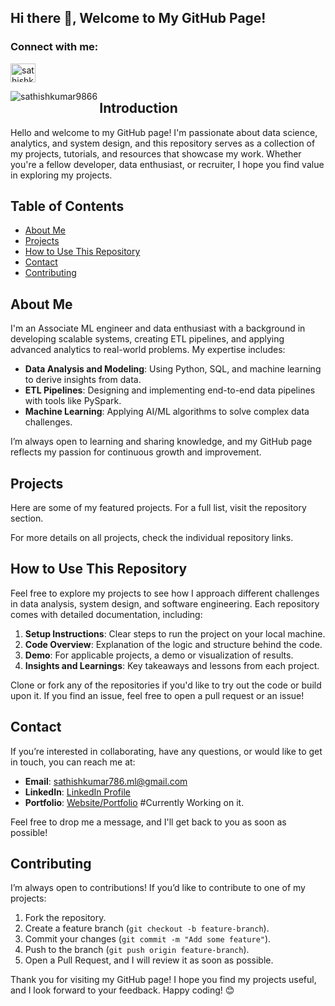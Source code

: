 ## Hi there 👋, Welcome to My GitHub Page!

<!--
**SathishKumar9866/SathishKumar9866** is a ✨ _special_ ✨ repository because its `README.md` (this file) appears on your GitHub profile.

Here are some ideas to get you started:

- 🔭 I’m currently working on ...
- 🌱 I’m currently learning ...
- 👯 I’m looking to collaborate on ...
- 🤔 I’m looking for help with ...
- 💬 Ask me about ...
- 📫 How to reach me: ...
- 😄 Pronouns: ...
- ⚡ Fun fact: ...
-->


<!--<p align="left"> <img src="https://komarev.com/ghpvc/?username=sathishkumar9866&label=Profile%20views&color=0e75b6&style=flat" alt="sathishkumar9866" /> </p>

<p align="left"> <a href="https://github.com/ryo-ma/github-profile-trophy"><img src="https://github-profile-trophy.vercel.app/?username=sathishkumar9866" alt="sathishkumar9866" /></a> </p>-->

<h3 align="left">Connect with me:</h3>
<p align="left">
<a href="https://linkedin.com/in/sathishkumar9866" target="blank"><img align="center" src="https://raw.githubusercontent.com/rahuldkjain/github-profile-readme-generator/master/src/images/icons/Social/linked-in-alt.svg" alt="sathishkumar9866" height="30" width="40" />
<p align="left">
</a>
<!-- 
</p>

<h3 align="left">Languages and Tools:</h3>
<p align="left"> 
  <a href="https://aws.amazon.com" target="_blank" rel="noreferrer"> 
    <img src="https://raw.githubusercontent.com/devicons/devicon/master/icons/amazonwebservices/amazonwebservices-original-wordmark.svg" alt="aws"  height="40"/>    
    <img width="40" /> 
  </a> 
  <a href="https://azure.microsoft.com/en-in/" target="_blank" rel="noreferrer"> 
    <img src="https://www.vectorlogo.zone/logos/microsoft_azure/microsoft_azure-icon.svg" alt="azure" width="40" height="40"/> </a> 
  <a href="https://www.gnu.org/software/bash/" target="_blank" rel="noreferrer"> 
      <img src="https://www.vectorlogo.zone/logos/gnu_bash/gnu_bash-icon.svg" alt="bash" width="40" height="40"/> </a> 
  <a href="https://www.cprogramming.com/" target="_blank" rel="noreferrer"> 
    <img src="https://raw.githubusercontent.com/devicons/devicon/master/icons/c/c-original.svg" alt="c" width="40" height="40"/> </a> 
  <a href="https://www.w3schools.com/cpp/" target="_blank" rel="noreferrer"> 
    <img src="https://raw.githubusercontent.com/devicons/devicon/master/icons/cplusplus/cplusplus-original.svg" alt="cplusplus" width="40" height="40"/> </a> 
  <a href="https://www.w3schools.com/css/" target="_blank" rel="noreferrer">
    <img src="https://raw.githubusercontent.com/devicons/devicon/master/icons/css3/css3-original-wordmark.svg" alt="css3" width="40" height="40"/> </a> 
  <a href="https://www.docker.com/" target="_blank" rel="noreferrer">
    <img src="https://raw.githubusercontent.com/devicons/devicon/master/icons/docker/docker-original-wordmark.svg" alt="docker" width="40" height="40"/> </a>
  <a href="https://flask.palletsprojects.com/" target="_blank" rel="noreferrer"> 
    <img src="https://www.vectorlogo.zone/logos/pocoo_flask/pocoo_flask-icon.svg" alt="flask" width="40" height="40"/> </a> 
  <a href="https://git-scm.com/" target="_blank" rel="noreferrer">
    <img src="https://www.vectorlogo.zone/logos/git-scm/git-scm-icon.svg" alt="git" width="40" height="40"/> </a>
  <a href="https://www.w3.org/html/" target="_blank" rel="noreferrer"> 
    <img src="https://raw.githubusercontent.com/devicons/devicon/master/icons/html5/html5-original-wordmark.svg" alt="html5" width="40" height="40"/> </a>
  <a href="https://www.java.com" target="_blank" rel="noreferrer">
    <img src="https://raw.githubusercontent.com/devicons/devicon/master/icons/java/java-original.svg" alt="java" width="40" height="40"/> </a>
  <a href="https://developer.mozilla.org/en-US/docs/Web/JavaScript" target="_blank" rel="noreferrer">
    <img src="https://raw.githubusercontent.com/devicons/devicon/master/icons/javascript/javascript-original.svg" alt="javascript" width="40" height="40"/> </a>
  <a href="https://kafka.apache.org/" target="_blank" rel="noreferrer"> 
    <img src="https://www.vectorlogo.zone/logos/apache_kafka/apache_kafka-icon.svg" alt="kafka" width="40" height="40"/> </a> 
  <a href="https://kubernetes.io" target="_blank" rel="noreferrer"> 
    <img src="https://www.vectorlogo.zone/logos/kubernetes/kubernetes-icon.svg" alt="kubernetes" width="40" height="40"/> </a> 
  <a href="https://www.mongodb.com/" target="_blank" rel="noreferrer"> 
    <img src="https://raw.githubusercontent.com/devicons/devicon/master/icons/mongodb/mongodb-original-wordmark.svg" alt="mongodb" width="40" height="40"/> </a> 
  <a href="https://www.mysql.com/" target="_blank" rel="noreferrer"> 
    <img src="https://raw.githubusercontent.com/devicons/devicon/master/icons/mysql/mysql-original-wordmark.svg" alt="mysql" width="40" height="40"/> </a> 
  <a href="https://nodejs.org" target="_blank" rel="noreferrer"> 
    <img src="https://raw.githubusercontent.com/devicons/devicon/master/icons/nodejs/nodejs-original-wordmark.svg" alt="nodejs" width="40" height="40"/> </a> 
  <a href="https://opencv.org/" target="_blank" rel="noreferrer">
    <img src="https://www.vectorlogo.zone/logos/opencv/opencv-icon.svg" alt="opencv" width="40" height="40"/> </a>
  <a href="https://pandas.pydata.org/" target="_blank" rel="noreferrer"> 
    <img src="https://raw.githubusercontent.com/devicons/devicon/2ae2a900d2f041da66e950e4d48052658d850630/icons/pandas/pandas-original.svg" alt="pandas" width="40" height="40"/> </a>
  <a href="https://www.postgresql.org" target="_blank" rel="noreferrer"> 
    <img src="https://raw.githubusercontent.com/devicons/devicon/master/icons/postgresql/postgresql-original-wordmark.svg" alt="postgresql" width="40" height="40"/> </a>
  <a href="https://pytorch.org/" target="_blank" rel="noreferrer">
    <img src="https://www.vectorlogo.zone/logos/pytorch/pytorch-icon.svg" alt="pytorch" width="40" height="40"/> </a> 
  <a href="https://reactjs.org/" target="_blank" rel="noreferrer"> 
    <img src="https://raw.githubusercontent.com/devicons/devicon/master/icons/react/react-original-wordmark.svg" alt="react" width="40" height="40"/> </a> 
  <a href="https://redis.io" target="_blank" rel="noreferrer"> 
    <img src="https://raw.githubusercontent.com/devicons/devicon/master/icons/redis/redis-original-wordmark.svg" alt="redis" width="40" height="40"/> </a> 
  <a href="https://scikit-learn.org/" target="_blank" rel="noreferrer"> 
    <img src="https://upload.wikimedia.org/wikipedia/commons/0/05/Scikit_learn_logo_small.svg" alt="scikit_learn" width="40" height="40"/> </a> 
  <a href="https://seaborn.pydata.org/" target="_blank" rel="noreferrer"> 
    <img src="https://seaborn.pydata.org/_images/logo-mark-lightbg.svg" alt="seaborn" width="40" height="40"/> </a>
  <a href="https://www.typescriptlang.org/" target="_blank" rel="noreferrer"> 
    <img src="https://raw.githubusercontent.com/devicons/devicon/master/icons/typescript/typescript-original.svg" alt="typescript" width="40" height="40"/> </a> 
</p>  -->

<p> <img align="left" src="https://github-readme-stats.vercel.app/api/top-langs?username=sathishkumar9866&show_icons=true&locale=en&layout=compact" alt="sathishkumar9866" /></p>

<!-- <p>&nbsp;<img align="center" src="https://github-readme-stats.vercel.app/api?username=sathishkumar9866&show_icons=true&locale=en" alt="sathishkumar9866" /></p>

<p><img align="center" src="https://github-readme-streak-stats.herokuapp.com/?user=sathishkumar9866&" alt="sathishkumar9866" /></p> -->


###
## Introduction

Hello and welcome to my GitHub page! I'm passionate about data science, analytics, and system design, and this repository serves as a collection of my projects, tutorials, and resources that showcase my work. Whether you're a fellow developer, data enthusiast, or recruiter, I hope you find value in exploring my projects.

## Table of Contents

- [About Me](#about-me)
- [Projects](#projects)
- [How to Use This Repository](#how-to-use-this-repository)
- [Contact](#contact)
- [Contributing](#contributing)

## About Me

I'm an Associate ML engineer and data enthusiast with a background in developing scalable systems, creating ETL pipelines, and applying advanced analytics to real-world problems. 
My expertise includes:
- **Data Analysis and Modeling**: Using Python, SQL, and machine learning to derive insights from data.
- **ETL Pipelines**: Designing and implementing end-to-end data pipelines with tools like PySpark.
- **Machine Learning**: Applying AI/ML algorithms to solve complex data challenges.
  
I’m always open to learning and sharing knowledge, and my GitHub page reflects my passion for continuous growth and improvement.

## Projects

Here are some of my featured projects. For a full list, visit the repository section.
<!--

### 1. **[ETL Pipeline with PySpark](#)**
   - **Overview**: An end-to-end ETL pipeline built using PySpark to process large-scale datasets. The project showcases data extraction, transformation, and loading techniques, optimizing workflows for speed and efficiency.
   - **Skills Used**: PySpark, Data Processing, ETL
   - **Link**: [Project Repo](#)

### 2. **[System Design Case Studies](#)**
   - **Overview**: A collection of system design case studies, where I break down the architecture of real-world systems like Twitter, Uber, and WhatsApp. This project highlights design principles for scalability, performance, and fault tolerance.
   - **Skills Used**: System Design, Scalability, Distributed Systems
   - **Link**: [Project Repo](#)

### 3. **[Predictive Modeling for Mortgage Data](#)**
   - **Overview**: A data science project that uses machine learning to predict mortgage default rates based on historical financial data. Includes data cleaning, feature engineering, and model optimization.
   - **Skills Used**: Python, Machine Learning, Data Analysis
   - **Link**: [Project Repo](#)

### 4. **[Dashboard Visualization with Tableau](#)**
   - **Overview**: Created interactive dashboards for visualizing sales and marketing data. The project demonstrates my ability to turn raw data into meaningful visual insights.
   - **Skills Used**: Tableau, Data Visualization
   - **Link**: [Project Repo](#)
-->
For more details on all projects, check the individual repository links.

## How to Use This Repository

Feel free to explore my projects to see how I approach different challenges in data analysis, system design, and software engineering. Each repository comes with detailed documentation, including:
1. **Setup Instructions**: Clear steps to run the project on your local machine.
2. **Code Overview**: Explanation of the logic and structure behind the code.
3. **Demo**: For applicable projects, a demo or visualization of results.
4. **Insights and Learnings**: Key takeaways and lessons from each project.

Clone or fork any of the repositories if you'd like to try out the code or build upon it. If you find an issue, feel free to open a pull request or an issue!

## Contact

If you’re interested in collaborating, have any questions, or would like to get in touch, you can reach me at:
- **Email**: sathishkumar786.ml@gmail.com
- **LinkedIn**: [LinkedIn Profile](https://github.com/SathishKumar9866)
- **Portfolio**: [Website/Portfolio](#) #Currently Working on it. 

Feel free to drop me a message, and I'll get back to you as soon as possible!

## Contributing

I’m always open to contributions! If you’d like to contribute to one of my projects:
1. Fork the repository.
2. Create a feature branch (`git checkout -b feature-branch`).
3. Commit your changes (`git commit -m "Add some feature"`).
4. Push to the branch (`git push origin feature-branch`).
5. Open a Pull Request, and I will review it as soon as possible.

Thank you for visiting my GitHub page! I hope you find my projects useful, and I look forward to your feedback. Happy coding! 😊

